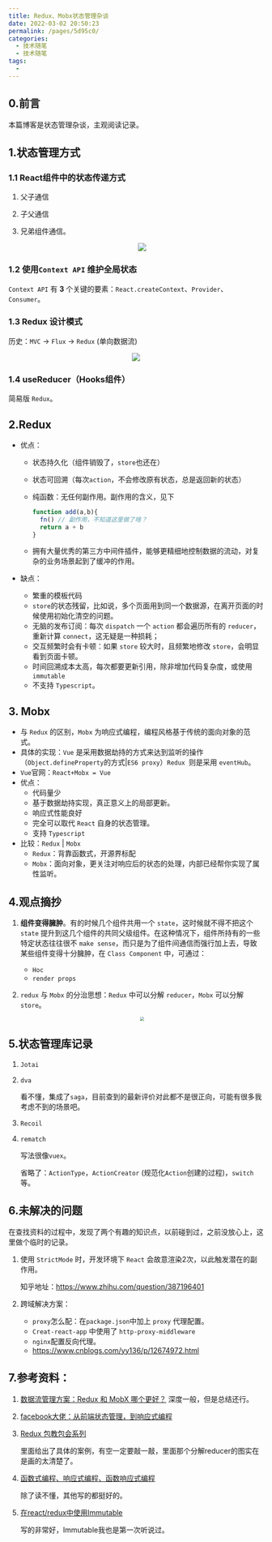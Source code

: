 ```yaml
---
title: Redux、Mobx状态管理杂谈
date: 2022-03-02 20:50:23
permalink: /pages/5d95c0/
categories:
  - 技术随笔
  - 技术随笔
tags:
  - 
---
```




## 0.前言

本篇博客是状态管理杂谈，主观阅读记录。



## 1.状态管理方式

### 1.1 React组件中的状态传递方式

1. 父子通信

2. 子父通信

3. 兄弟组件通信。

   <center><img src="https://p3-juejin.byteimg.com/tos-cn-i-k3u1fbpfcp/5732aadd10684db38c572b3b15181c3c~tplv-k3u1fbpfcp-watermark.awebp"  /></center>

### 1.2 使用`Context API` 维护全局状态

`Context API` 有 **3** 个关键的要素：`React.createContext`、`Provider`、`Consumer`。



### 1.3 Redux 设计模式

历史：`MVC` $\rightarrow$ `Flux`   $\rightarrow$ `Redux` (单向数据流)

<center><img src="https://p3-juejin.byteimg.com/tos-cn-i-k3u1fbpfcp/7bf55eead8e04787b854ec3cb73fab8b~tplv-k3u1fbpfcp-watermark.awebp"  /></center>

### 1.4 useReducer（Hooks组件）

简易版 `Redux`。



## 2.Redux

- 优点：

  - 状态持久化（组件销毁了，`store`也还在）
  - 状态可回溯（每次`action`，不会修改原有状态，总是返回新的状态）

  - 纯函数：无任何副作用。副作用的含义，见下

    ```javascript
    function add(a,b){
      fn() // 副作用，不知道这里做了啥？
      return a + b
    }
    ```

  - 拥有大量优秀的第三方中间件插件，能够更精细地控制数据的流动，对复杂的业务场景起到了缓冲的作用。

- 缺点：

  - 繁重的模板代码
  - `store`的状态残留，比如说，多个页面用到同一个数据源，在离开页面的时候使用初始化清空的问题。
  - 无脑的发布订阅：每次 `dispatch` 一个 `action` 都会遍历所有的 `reducer`，重新计算 `connect`，这无疑是一种损耗；
  - 交互频繁时会有卡顿：如果 `store` 较大时，且频繁地修改 `store`，会明显看到页面卡顿。
  - 时间回溯成本太高，每次都要更新引用，除非增加代码复杂度，或使用 `immutable`
  - 不支持 `Typescript`。



## 3. Mobx 

- 与 `Redux` 的区别，`Mobx` 为响应式编程，编程风格基于传统的面向对象的范式。
- 具体的实现：`Vue` 是采用数据劫持的方式来达到监听的操作（`Object.defineProperty`的方式|`ES6 proxy`）`Redux `则是采用 `eventHub`。
- `Vue`官网：`React+Mobx = Vue`
- 优点：
  - 代码量少
  - 基于数据劫持实现，真正意义上的局部更新。
  - 响应式性能良好
  - 完全可以取代 `React` 自身的状态管理。
  - 支持 `Typescript`
- 比较：`Redux` | `Mobx`
  - `Redux`：背靠函数式，开源界标配
  - `Mobx`：面向对象，更关注对响应后的状态的处理，内部已经帮你实现了属性监听。



## 4.观点摘抄

1. **组件变得臃肿**。有的时候几个组件共用一个 `state`，这时候就不得不把这个 `state` 提升到这几个组件的共同父级组件。在这种情况下，组件所持有的一些特定状态往往很不 `make sense`，而只是为了组件间通信而强行加上去，导致某些组件变得十分臃肿，在 `Class Component` 中，可通过：

   - `Hoc`
   - `render props`

2. `redux` 与 `Mobx` 的分治思想：`Redux` 中可以分解 `reducer`，`Mobx` 可以分解 `store`。

   <center><img src="https://p1-jj.byteimg.com/tos-cn-i-t2oaga2asx/gold-user-assets/2020/1/4/16f6e3c25b8d4a92~tplv-t2oaga2asx-watermark.awebp" style="zoom: 50%;" /></center>

## 5.状态管理库记录

1. `Jotai`

2. `dva`

   看不懂，集成了`saga`，目前查到的最新评价对此都不是很正向，可能有很多我考虑不到的场景吧。

3. `Recoil`

4. `rematch`

   写法很像`vuex`。

   省略了：`ActionType`，`ActionCreator` (规范化`Action`创建的过程)，`switch` 等。



## 6.未解决的问题

在查找资料的过程中，发现了两个有趣的知识点，以前碰到过，之前没放心上，这里做个临时的记录。

1. 使用 `StrictMode` 时，开发环境下 `React` 会故意渲染2次，以此触发潜在的副作用。

   知乎地址：https://www.zhihu.com/question/387196401

2. 跨域解决方案：

   - `proxy`怎么配：在`package.json`中加上 `proxy` 代理配置。
   - `Creat-react-app` 中使用了 `http-proxy-middleware`
   - `nginx`配置反向代理。
   - https://www.cnblogs.com/yy136/p/12674972.html



## 7.参考资料：

1. [数据流管理方案：Redux 和 MobX 哪个更好？](https://juejin.cn/post/6938207430048219166)
   深度一般，但是总结还行。

2. [facebook大佬：从前端状态管理，到响应式编程](https://zhuanlan.zhihu.com/p/32245043)

3. [Redux 包教包会系列](https://juejin.cn/post/6844904022143434766)

   里面给出了具体的案例，有空一定要敲一敲，里面那个分解reducer的图实在是画的太清楚了。

4. [函数式编程、响应式编程、函数响应式编程](https://juejin.cn/post/6985517053390110728)

   除了读不懂，其他写的都挺好的。

5. [在react/redux中使用Immutable ](https://www.cnblogs.com/greatluoluo/p/8469224.html)

   写的非常好，Immutable我也是第一次听说过。
